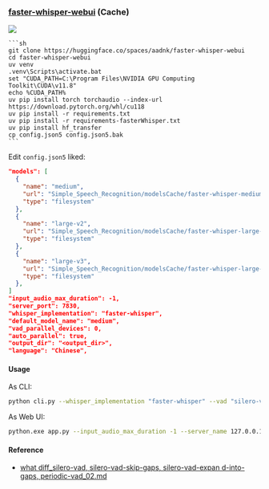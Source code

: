### [faster-whisper-webui](https://huggingface.co/spaces/aadnk/faster-whisper-webui) (Cache)

![](https://img.shields.io/github/license/aadnk/faster-whisper-webui?style=flat-square)

````{tab} From source [^1][^2][^3][^4]
```sh
git clone https://huggingface.co/spaces/aadnk/faster-whisper-webui
cd faster-whisper-webui
uv venv
.venv\Scripts\activate.bat
set "CUDA_PATH=C:\Program Files\NVIDIA GPU Computing Toolkit\CUDA\v11.8"
echo %CUDA_PATH%
uv pip install torch torchaudio --index-url https://download.pytorch.org/whl/cu118
uv pip install -r requirements.txt
uv pip install -r requirements-fasterWhisper.txt
uv pip install hf_transfer
cp config.json5 config.json5.bak
```
````

Edit `config.json5` liked:

```json
"models": [
  {
    "name": "medium",
    "url": "Simple_Speech_Recognition/modelsCache/faster-whisper-medium",
    "type": "filesystem"
  },
  {
    "name": "large-v2",
    "url": "Simple_Speech_Recognition/modelsCache/faster-whisper-large-v2",
    "type": "filesystem"
  },
  {
    "name": "large-v3",
    "url": "Simple_Speech_Recognition/modelsCache/faster-whisper-large-v3",
    "type": "filesystem"
  },
]
"input_audio_max_duration": -1,
"server_port": 7830,
"whisper_implementation": "faster-whisper",
"default_model_name": "medium",
"vad_parallel_devices": 0,
"auto_parallel": true,
"output_dir": "<output_dir>",
"language": "Chinese",
```

#### Usage

As CLI:

```sh
python cli.py --whisper_implementation "faster-whisper" --vad "silero-vad-skip-gaps" --auto_parallel true --vad_parallel_devices 0 --model "large-v2" --language "Chinese" --initial_prompt="对于普通话句子，以中文简体输出" --diarization_num_speakers 1 --auth_token <hf_token> --output_dir "C:/Users/User/Downloads" <input>
```

As Web UI:

```sh
python.exe app.py --input_audio_max_duration -1 --server_name 127.0.0.1 --server_port 7830 --whisper_implementation "faster-whisper" --default_model_name "large-v2" --vad_parallel_devices 0 --auto_parallel true --auth_token <hf_token> --output_dir "C:/Users/User/Downloads"
```

#### Reference

- [what diff_silero-vad, silero-vad-skip-gaps, silero-vad-expan d-into-gaps, periodic-vad_02.md](https://github.com/scillidan/gpt_share/blob/main/what%20diff_silero-vad%2C%20silero-vad-skip-gaps%2C%20silero-vad-expan%20d-into-gaps%2C%20periodic-vad_02.md)

[^1]: [Running Locally](https://huggingface.co/spaces/aadnk/faster-whisper-webui/blob/main/README.md#running-locally)
[^2]: [Enabling custom Japanese model](https://huggingface.co/spaces/aadnk/faster-whisper-webui/discussions/5)
[^3]: [services.py](https://github.com/usoonees/logseq-whisper-subtitles-server/blob/main/logseq_whisper_subtitles_server/services.py)
[^4]: [Segmentation Fault when loading pyannote/speaker-diarization-3.0 in rockylinux9/python3 environment](https://github.com/pyannote/pyannote-audio/issues/1499)